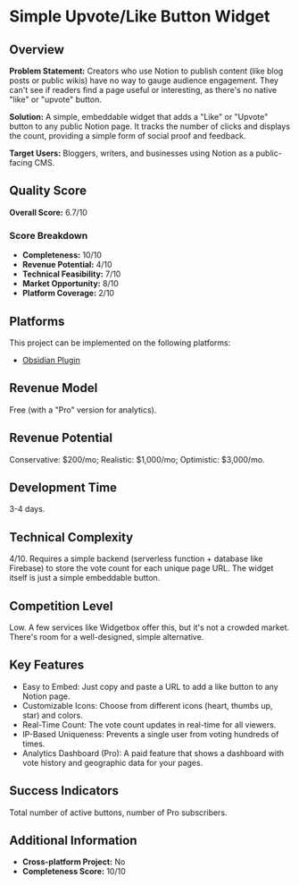 # Simple Upvote/Like Button Widget

## Overview
**Problem Statement:** Creators who use Notion to publish content (like blog posts or public wikis) have no way to gauge audience engagement. They can't see if readers find a page useful or interesting, as there's no native "like" or "upvote" button.

**Solution:** A simple, embeddable widget that adds a "Like" or "Upvote" button to any public Notion page. It tracks the number of clicks and displays the count, providing a simple form of social proof and feedback.

**Target Users:** Bloggers, writers, and businesses using Notion as a public-facing CMS.

## Quality Score
**Overall Score:** 6.7/10

### Score Breakdown
- **Completeness:** 10/10
- **Revenue Potential:** 4/10
- **Technical Feasibility:** 7/10
- **Market Opportunity:** 8/10
- **Platform Coverage:** 2/10

## Platforms
This project can be implemented on the following platforms:
- [Obsidian Plugin](./platforms/obsidian-plugin/)

## Revenue Model
Free (with a "Pro" version for analytics).

## Revenue Potential
Conservative: $200/mo; Realistic: $1,000/mo; Optimistic: $3,000/mo.

## Development Time
3-4 days.

## Technical Complexity
4/10. Requires a simple backend (serverless function + database like Firebase) to store the vote count for each unique page URL. The widget itself is just a simple embeddable button.

## Competition Level
Low. A few services like Widgetbox offer this, but it's not a crowded market. There's room for a well-designed, simple alternative.

## Key Features
- Easy to Embed: Just copy and paste a URL to add a like button to any Notion page.
- Customizable Icons: Choose from different icons (heart, thumbs up, star) and colors.
- Real-Time Count: The vote count updates in real-time for all viewers.
- IP-Based Uniqueness: Prevents a single user from voting hundreds of times.
- Analytics Dashboard (Pro): A paid feature that shows a dashboard with vote history and geographic data for your pages.

## Success Indicators
Total number of active buttons, number of Pro subscribers.

## Additional Information
- **Cross-platform Project:** No
- **Completeness Score:** 10/10
